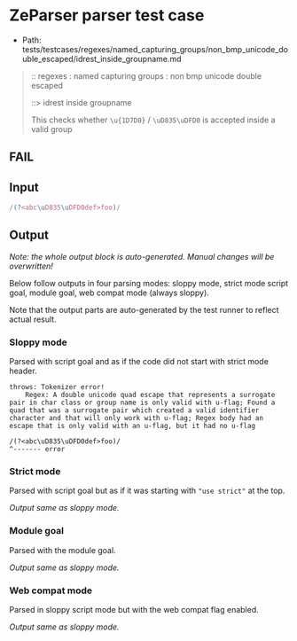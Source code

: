 # ZeParser parser test case

- Path: tests/testcases/regexes/named_capturing_groups/non_bmp_unicode_double_escaped/idrest_inside_groupname.md

> :: regexes : named capturing groups : non bmp unicode double escaped
>
> ::> idrest inside groupname
>
> This checks whether `\u{1D7D0}` / `\uD835\uDFD0` is accepted inside a valid group

## FAIL

## Input

`````js
/(?<abc\uD835\uDFD0def>foo)/
`````

## Output

_Note: the whole output block is auto-generated. Manual changes will be overwritten!_

Below follow outputs in four parsing modes: sloppy mode, strict mode script goal, module goal, web compat mode (always sloppy).

Note that the output parts are auto-generated by the test runner to reflect actual result.

### Sloppy mode

Parsed with script goal and as if the code did not start with strict mode header.

`````
throws: Tokenizer error!
    Regex: A double unicode quad escape that represents a surrogate pair in char class or group name is only valid with u-flag; Found a quad that was a surrogate pair which created a valid identifier character and that will only work with u-flag; Regex body had an escape that is only valid with an u-flag, but it had no u-flag

/(?<abc\uD835\uDFD0def>foo)/
^------- error
`````

### Strict mode

Parsed with script goal but as if it was starting with `"use strict"` at the top.

_Output same as sloppy mode._

### Module goal

Parsed with the module goal.

_Output same as sloppy mode._

### Web compat mode

Parsed in sloppy script mode but with the web compat flag enabled.

_Output same as sloppy mode._
